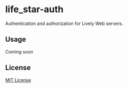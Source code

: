 # life_star-auth

Authentication and authorization for Lively Web servers.

## Usage

Coming soon

## License

[MIT License](LICENSE)